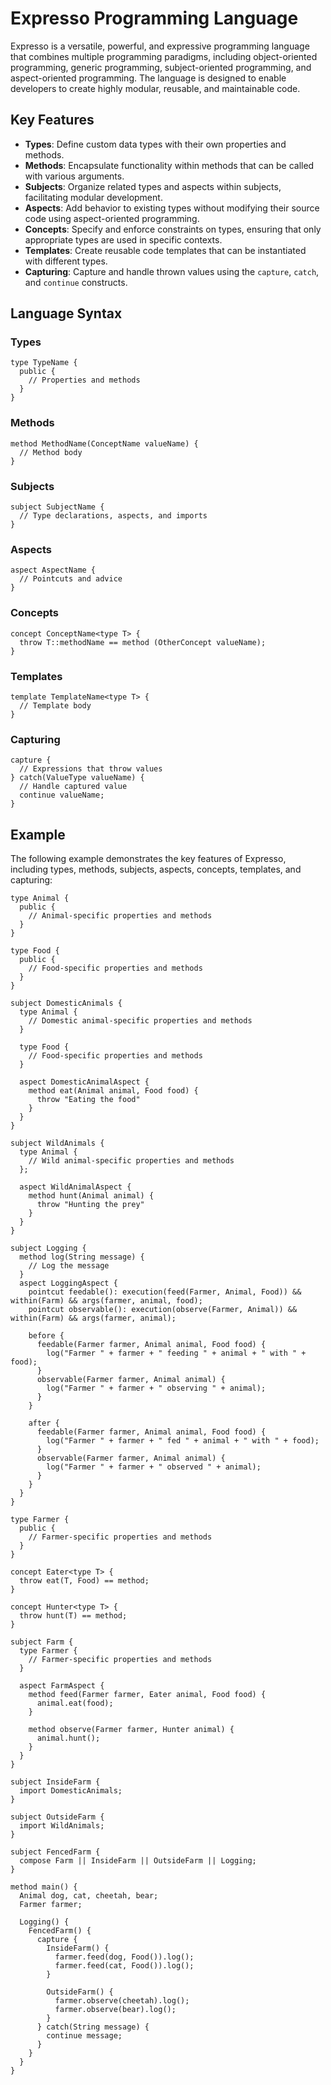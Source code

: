 # Expresso Programming Language

Expresso is a versatile, powerful, and expressive programming language that combines multiple programming paradigms, including object-oriented programming, generic programming, subject-oriented programming, and aspect-oriented programming. The language is designed to enable developers to create highly modular, reusable, and maintainable code.

## Key Features

- **Types**: Define custom data types with their own properties and methods.
- **Methods**: Encapsulate functionality within methods that can be called with various arguments.
- **Subjects**: Organize related types and aspects within subjects, facilitating modular development.
- **Aspects**: Add behavior to existing types without modifying their source code using aspect-oriented programming.
- **Concepts**: Specify and enforce constraints on types, ensuring that only appropriate types are used in specific contexts.
- **Templates**: Create reusable code templates that can be instantiated with different types.
- **Capturing**: Capture and handle thrown values using the `capture`, `catch`, and `continue` constructs.

## Language Syntax

### Types

```
type TypeName {
  public {
    // Properties and methods
  }
}
```

### Methods

```
method MethodName(ConceptName valueName) {
  // Method body
}
```

### Subjects

```
subject SubjectName {
  // Type declarations, aspects, and imports
}
```

### Aspects

```
aspect AspectName {
  // Pointcuts and advice
}
```

### Concepts

```
concept ConceptName<type T> {
  throw T::methodName == method (OtherConcept valueName);
}
```

### Templates

```
template TemplateName<type T> {
  // Template body
}
```

### Capturing

```
capture {
  // Expressions that throw values
} catch(ValueType valueName) {
  // Handle captured value
  continue valueName;
}
```

## Example

The following example demonstrates the key features of Expresso, including types, methods, subjects, aspects, concepts, templates, and capturing:

```expresso
type Animal {
  public {
    // Animal-specific properties and methods
  }
}

type Food {
  public {
    // Food-specific properties and methods
  }
}

subject DomesticAnimals {
  type Animal {
    // Domestic animal-specific properties and methods
  }

  type Food {
    // Food-specific properties and methods
  }

  aspect DomesticAnimalAspect {
    method eat(Animal animal, Food food) {
      throw "Eating the food"
    }
  }
}

subject WildAnimals {
  type Animal {
    // Wild animal-specific properties and methods
  };

  aspect WildAnimalAspect {
    method hunt(Animal animal) {
      throw "Hunting the prey"
    }
  }
}

subject Logging {
  method log(String message) {
    // Log the message
  }
  aspect LoggingAspect {
    pointcut feedable(): execution(feed(Farmer, Animal, Food)) && within(Farm) && args(farmer, animal, food);
    pointcut observable(): execution(observe(Farmer, Animal)) && within(Farm) && args(farmer, animal);

    before {
      feedable(Farmer farmer, Animal animal, Food food) {
        log("Farmer " + farmer + " feeding " + animal + " with " + food);
      }
      observable(Farmer farmer, Animal animal) {
        log("Farmer " + farmer + " observing " + animal);
      }
    }

    after {
      feedable(Farmer farmer, Animal animal, Food food) {
        log("Farmer " + farmer + " fed " + animal + " with " + food);
      }
      observable(Farmer farmer, Animal animal) {
        log("Farmer " + farmer + " observed " + animal);
      }
    }
  }
}

type Farmer {
  public {
    // Farmer-specific properties and methods
  }
}

concept Eater<type T> {
  throw eat(T, Food) == method;
}

concept Hunter<type T> {
  throw hunt(T) == method;
}

subject Farm {
  type Farmer {
    // Farmer-specific properties and methods
  }

  aspect FarmAspect {
    method feed(Farmer farmer, Eater animal, Food food) {
      animal.eat(food);
    }

    method observe(Farmer farmer, Hunter animal) {
      animal.hunt();
    }
  }
}

subject InsideFarm {
  import DomesticAnimals;
}

subject OutsideFarm {
  import WildAnimals;
}

subject FencedFarm {
  compose Farm || InsideFarm || OutsideFarm || Logging;
}

method main() {
  Animal dog, cat, cheetah, bear;
  Farmer farmer;

  Logging() {
    FencedFarm() {
      capture {
        InsideFarm() {
          farmer.feed(dog, Food()).log();
          farmer.feed(cat, Food()).log();
        }

        OutsideFarm() {
          farmer.observe(cheetah).log();
          farmer.observe(bear).log();
        }
      } catch(String message) {
        continue message;
      }
    }
  }
}
```